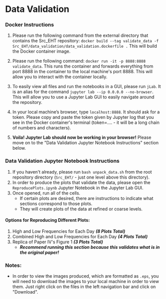 # Data Validation

### Docker Instructions
1. Please run the following command from the external directory that contains the Src_EHT repository: `docker build --tag validate_data -f Src_EHT/data_validation/data_validation.dockerfile .` This will build the Docker container image.

2. Please run the following command: `docker run -it -p 8888:8888 validate_data`. This runs the container and forwards everything from port 8888 in the container to the local machine's port 8888. This will allow you to interact with the container locally.

3. To easily view all files and run the notebooks in a GUI, please run `jLab`. It is an alias for the command `jupyter lab --ip 0.0.0.0 --no-browser`. This will allow you to use a Jupyter Lab GUI to easily navigate around the repository.

4. In your local machine’s browser, type `localhost:8888`. It should ask for a token. Please copy and paste the token given by Jupyter log that you see in the Docker container's terminal (token=…. - it will be a long chain of numbers and characters).

5. **Voila! Jupyter Lab should now be working in your browser!** Please move on to the "Data Validation Jupyter Notebook Instructions" section below.



### Data Validation Jupyter Notebook Instructions
1. If you haven't already, please run `bash unpack_data.sh` from the root repository directory (`Src_EHT/` - just one level above this directory). 
2. In order to produce the plots that validate the data, please open the `ReproducePlots.ipynb` Jupyter Notebook in the Jupyter Lab GUI. 
3. Once opened, run all of the cells.
   - If certain plots are desired, there are instructions to indicate what sections correspond to those plots. 
   - They will create plots of the data at refined or coarse levels.

#### Options for Reproducing Different Plots:
1. High and Low Frequencies for Each Day _**(8 Plots Total)**_
2. Combined High and Low Frequencies for Each Day _**(4 Plots Total)**_
3. Replica of Paper IV's Figure 1 _**(3 Plots Total)**_
   - _**Recommend running this section because this validates what is in the original paper!**_
   
   
  
### Notes:
* In order to view the images produced, which are formatted as `.eps`, you will need to download the images to your local machine in order to view them. Just right click on the files in the left navigation bar and click on "Download".
